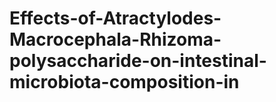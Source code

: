 # Effects-of-Atractylodes-Macrocephala-Rhizoma-polysaccharide-on-intestinal-microbiota-composition-in